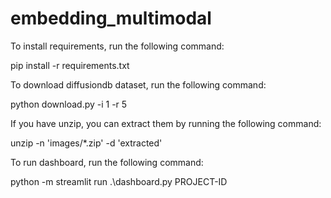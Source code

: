 # embedding_multimodal

To install requirements, run the following command:

pip install -r requirements.txt

To download diffusiondb dataset, run the following command:

python download.py -i 1 -r 5

If you have unzip, you can extract them by running the following command:

unzip -n 'images/*.zip' -d 'extracted'

To run dashboard, run the following command:

python -m streamlit run .\dashboard.py PROJECT-ID